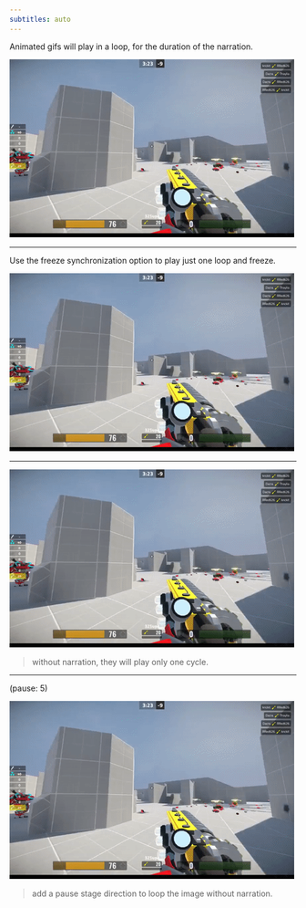 ```yaml
---
subtitles: auto
---
```


Animated gifs will play in a loop, for the duration of the narration. 

![](arena.gif)

---

Use the freeze synchronization option to play just one loop and freeze.

![freeze](arena.gif)

---

![](arena.gif)

> without narration, they will play only one cycle.

---

(pause: 5)

![](arena.gif)

> add a pause stage direction to loop the image without narration.
